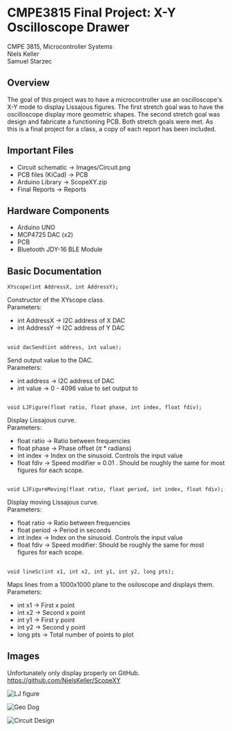 # CMPE3815 Final Project: X-Y Oscilloscope Drawer

CMPE 3815, Microcontroller Systems\
Niels Keller\
Samuel Starzec

## Overview

The goal of this project was to have a microcontroller use an oscilloscope's X-Y mode to display Lissajous figures. The first stretch goal was to have the oscilloscope display more geometric shapes. The second stretch goal was design and fabricate a functioning PCB. Both stretch goals were met. As this is a final project for a class, a copy of each report has been included.

## Important Files

* Circuit schematic &rarr; Images/Circuit.png
* PCB files (KiCad) &rarr; PCB
* Arduino Library &rarr; ScopeXY.zip
* Final Reports &rarr; Reports

## Hardware Components

* Arduino UNO
* MCP4725 DAC (x2)
* PCB
* Bluetooth JDY-16 BLE Module

## Basic Documentation

    XYscope(int AddressX, int AddressY);

Constructor of the XYscope class.<br>
Parameters:

* int AddressX &rarr; I2C address of X DAC
* int AddressY &rarr; I2C address of Y DAC

##

    void dacSend(int address, int value);

Send output value to the DAC.<br>
Parameters:

* int address &rarr; I2C address of DAC
* int value &rarr; 0 - 4096 value to set output to

##

    void LJFigure(float ratio, float phase, int index, float fdiv);

Display Lissajous curve.<br>
Parameters:

* float ratio &rarr; Ratio between frequencies
* float phase &rarr; Phase offset ($\pi$ * radians)
* int index &rarr; Index on the sinusoid. Controls the input value
* float fdiv &rarr; Speed modifier $\approx$ 0.01 . Should be roughly the same for most figures for each scope.

##

    void LJFigureMoving(float ratio, float period, int index, float fdiv);

Display moving Lissajous curve.<br>
Parameters:

* float ratio &rarr; Ratio between frequencies
* float period &rarr; Period in seconds
* int index &rarr; Index on the sinusoid. Controls the input value
* float fdiv &rarr; Speed modifier: Should be roughly the same for most figures for each scope.

##

    void lineSc(int x1, int x2, int y1, int y2, long pts);

Maps lines from a 1000x1000 plane to the osiloscope and displays them.<br>
Parameters:

* int x1 &rarr; First x point
* int x2 &rarr; Second x point
* int y1 &rarr; First y point
* int y2 &rarr; Second y point
* long pts &rarr; Total number of points to plot

## Images

Unfortunately only display properly on GitHub.<br>
https://github.com/NielsKeller/ScopeXY 


![LJ figure](https://github.com/NielsKeller/ScopeXY/blob/main/Images/CoverDemo.jpeg)

![Geo Dog](https://github.com/NielsKeller/ScopeXY/blob/main/Images/Geodog.jpeg)

![Circuit Design](https://github.com/NielsKeller/ScopeXY/blob/main/Images/Circuit.png)

